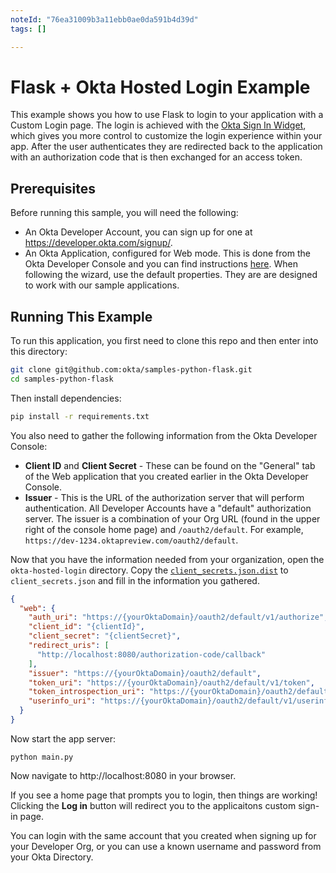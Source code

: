 ```yaml
---
noteId: "76ea31009b3a11ebb0ae0da591b4d39d"
tags: []

---
```


# Flask + Okta Hosted Login Example

This example shows you how to use Flask to login to your application with a Custom Login page.  The login is achieved with the [Okta Sign In Widget][], which gives you more control to customize the login experience within your app.  After the user authenticates they are redirected back to the application with an authorization code that is then exchanged for an access token.

## Prerequisites

Before running this sample, you will need the following:

* An Okta Developer Account, you can sign up for one at https://developer.okta.com/signup/.
* An Okta Application, configured for Web mode. This is done from the Okta Developer Console and you can find instructions [here][OIDC WEB Setup Instructions].  When following the wizard, use the default properties.  They are are designed to work with our sample applications.

## Running This Example

To run this application, you first need to clone this repo and then enter into this directory:

```bash
git clone git@github.com:okta/samples-python-flask.git
cd samples-python-flask
```

Then install dependencies:

```bash
pip install -r requirements.txt
```

You also need to gather the following information from the Okta Developer Console:

- **Client ID** and **Client Secret** - These can be found on the "General" tab of the Web application that you created earlier in the Okta Developer Console.
- **Issuer** - This is the URL of the authorization server that will perform authentication.  All Developer Accounts have a "default" authorization server.  The issuer is a combination of your Org URL (found in the upper right of the console home page) and `/oauth2/default`. For example, `https://dev-1234.oktapreview.com/oauth2/default`.

Now that you have the information needed from your organization, open the `okta-hosted-login` directory. Copy the [`client_secrets.json.dist`](client_secrets.json.dist) to `client_secrets.json` and fill in the information you gathered.

```json
{
  "web": {
    "auth_uri": "https://{yourOktaDomain}/oauth2/default/v1/authorize",
    "client_id": "{clientId}",
    "client_secret": "{clientSecret}",
    "redirect_uris": [
      "http://localhost:8080/authorization-code/callback"
    ],
    "issuer": "https://{yourOktaDomain}/oauth2/default",
    "token_uri": "https://{yourOktaDomain}/oauth2/default/v1/token",
    "token_introspection_uri": "https://{yourOktaDomain}/oauth2/default/v1/introspect",
    "userinfo_uri": "https://{yourOktaDomain}/oauth2/default/v1/userinfo"
  }
}
```

Now start the app server:

```
python main.py
```

Now navigate to http://localhost:8080 in your browser.

If you see a home page that prompts you to login, then things are working!  Clicking the **Log in** button will redirect you to the applicaitons custom sign-in page.

You can login with the same account that you created when signing up for your Developer Org, or you can use a known username and password from your Okta Directory.

[Okta Sign In Widget]: https://github.com/okta/okta-signin-widget
[OIDC WEB Setup Instructions]: https://developer.okta.com/authentication-guide/implementing-authentication/auth-code#1-setting-up-your-application